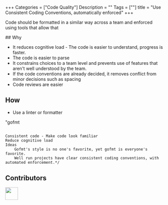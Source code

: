 +++
Categories = ["Code Quality"]
Description = ""
Tags = [""]
title = "Use Consistent Coding Conventions, automatically enforced"
+++

Code should be formatted in a similar way across a team and enforced using tools that allow that

## Why

* It reduces cognitive load - The code is easier to understand, progress is faster.
* The code is easier to parse
* It constrains choices to a team level and prevents use of features that aren't well understood by the team.
* If the code conventions are already decided, it removes conflict from minor decisions such as spacing
* Code reviews are easier

## How

* Use a linter or formatter



"gofmt


##
	Consistent code - Make code look familiar
	Reduce cognitive load
	Ideas
		Gofmt's style is no one's favorite, yet gofmt is everyone's favorite.
		Well run projects have clear consistent coding conventions, with automated enforcement.*/


## Contributors

<a class="contributor" alt="Adam Craven" href="https://github.com/adamcraven">
  <img src="https://github.com/adamcraven.png?size=80" width="40">
</a>
